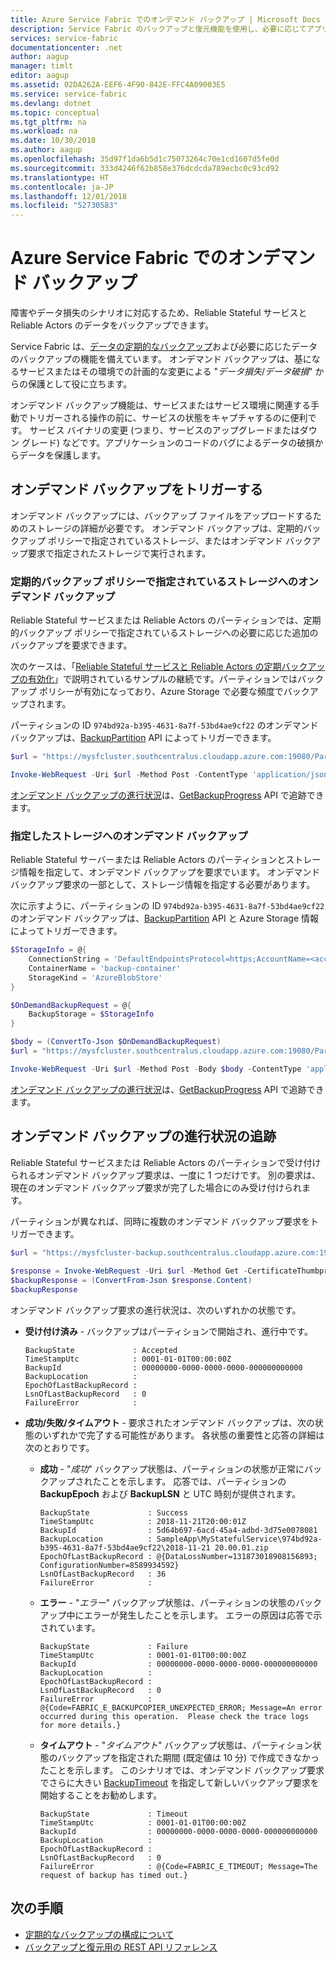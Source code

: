 ```yaml
---
title: Azure Service Fabric でのオンデマンド バックアップ | Microsoft Docs
description: Service Fabric のバックアップと復元機能を使用し、必要に応じてアプリケーションのデータをバックアップします。
services: service-fabric
documentationcenter: .net
author: aagup
manager: timlt
editor: aagup
ms.assetid: 02DA262A-EEF6-4F90-842E-FFC4A09003E5
ms.service: service-fabric
ms.devlang: dotnet
ms.topic: conceptual
ms.tgt_pltfrm: na
ms.workload: na
ms.date: 10/30/2018
ms.author: aagup
ms.openlocfilehash: 35d97f1da6b5d1c75073264c70e1cd1607d5fe0d
ms.sourcegitcommit: 333d4246f62b858e376dcdcda789ecbc0c93cd92
ms.translationtype: HT
ms.contentlocale: ja-JP
ms.lasthandoff: 12/01/2018
ms.locfileid: "52730583"
---
```

# <a name="on-demand-backup-in-azure-service-fabric"></a>Azure Service Fabric でのオンデマンド バックアップ

障害やデータ損失のシナリオに対応するため、Reliable Stateful サービスと Reliable Actors のデータをバックアップできます。

Service Fabric は、[データの定期的なバックアップ](service-fabric-backuprestoreservice-quickstart-azurecluster.md)および必要に応じたデータのバックアップの機能を備えています。 オンデマンド バックアップは、基になるサービスまたはその環境での計画的な変更による "_データ損失_/_データ破損_" からの保護として役に立ちます。

オンデマンド バックアップ機能は、サービスまたはサービス環境に関連する手動でトリガーされる操作の前に、サービスの状態をキャプチャするのに便利です。 サービス バイナリの変更 (つまり、サービスのアップグレードまたはダウン グレード) などです。アプリケーションのコードのバグによるデータの破損からデータを保護します。

## <a name="triggering-on-demand-backup"></a>オンデマンド バックアップをトリガーする

オンデマンド バックアップには、バックアップ ファイルをアップロードするためのストレージの詳細が必要です。 オンデマンド バックアップは、定期的バックアップ ポリシーで指定されているストレージ、またはオンデマンド バックアップ要求で指定されたストレージで実行されます。

### <a name="on-demand-backup-to-storage-specified-by-periodic-backup-policy"></a>定期的バックアップ ポリシーで指定されているストレージへのオンデマンド バックアップ

Reliable Stateful サービスまたは Reliable Actors のパーティションでは、定期的バックアップ ポリシーで指定されているストレージへの必要に応じた追加のバックアップを要求できます。 

次のケースは、「[Reliable Stateful サービスと Reliable Actors の定期バックアップの有効化](service-fabric-backuprestoreservice-quickstart-azurecluster.md#enabling-periodic-backup-for-reliable-stateful-service-and-reliable-actors)」で説明されているサンプルの継続です。パーティションではバックアップ ポリシーが有効になっており、Azure Storage で必要な頻度でバックアップされます。

パーティションの ID `974bd92a-b395-4631-8a7f-53bd4ae9cf22` のオンデマンド バックアップは、[BackupPartition](https://docs.microsoft.com/rest/api/servicefabric/sfclient-api-backuppartition) API によってトリガーできます。 

```powershell
$url = "https://mysfcluster.southcentralus.cloudapp.azure.com:19080/Partitions/974bd92a-b395-4631-8a7f-53bd4ae9cf22/$/Backup?api-version=6.4"

Invoke-WebRequest -Uri $url -Method Post -ContentType 'application/json' -CertificateThumbprint '1b7ebe2174649c45474a4819dafae956712c31d3'
```

[オンデマンド バックアップの進行状況](service-fabric-backup-restore-service-ondemand-backup.md#tracking-on-demand-backup-progress)は、[GetBackupProgress](https://docs.microsoft.com/rest/api/servicefabric/sfclient-api-getpartitionbackupprogress) API で追跡できます。

### <a name="on-demand-backup-to-specified-storage"></a>指定したストレージへのオンデマンド バックアップ

Reliable Stateful サーバーまたは Reliable Actors のパーティションとストレージ情報を指定して、オンデマンド バックアップを要求でいます。 オンデマンド バックアップ要求の一部として、ストレージ情報を指定する必要があります。

次に示すように、パーティションの ID `974bd92a-b395-4631-8a7f-53bd4ae9cf22` のオンデマンド バックアップは、[BackupPartition](https://docs.microsoft.com/rest/api/servicefabric/sfclient-api-backuppartition) API と Azure Storage 情報によってトリガーできます。

```powershell
$StorageInfo = @{
    ConnectionString = 'DefaultEndpointsProtocol=https;AccountName=<account-name>;AccountKey=<account-key>;EndpointSuffix=core.windows.net'
    ContainerName = 'backup-container'
    StorageKind = 'AzureBlobStore'
}

$OnDemandBackupRequest = @{
    BackupStorage = $StorageInfo
}

$body = (ConvertTo-Json $OnDemandBackupRequest)
$url = "https://mysfcluster.southcentralus.cloudapp.azure.com:19080/Partitions/974bd92a-b395-4631-8a7f-53bd4ae9cf22/$/Backup?api-version=6.4"

Invoke-WebRequest -Uri $url -Method Post -Body $body -ContentType 'application/json' -CertificateThumbprint '1b7ebe2174649c45474a4819dafae956712c31d3'
```

[オンデマンド バックアップの進行状況](service-fabric-backup-restore-service-ondemand-backup.md#tracking-on-demand-backup-progress)は、[GetBackupProgress](https://docs.microsoft.com/rest/api/servicefabric/sfclient-api-getpartitionbackupprogress) API で追跡できます。


## <a name="tracking-on-demand-backup-progress"></a>オンデマンド バックアップの進行状況の追跡

Reliable Stateful サービスまたは Reliable Actors のパーティションで受け付けられるオンデマンド バックアップ要求は、一度に 1 つだけです。 別の要求は、現在のオンデマンド バックアップ要求が完了した場合にのみ受け付けられます。 

パーティションが異なれば、同時に複数のオンデマンド バックアップ要求をトリガーできます。

```powershell
$url = "https://mysfcluster-backup.southcentralus.cloudapp.azure.com:19080/Partitions/974bd92a-b395-4631-8a7f-53bd4ae9cf22/$/GetBackupProgress?api-version=6.4" 
 
$response = Invoke-WebRequest -Uri $url -Method Get -CertificateThumbprint '1b7ebe2174649c45474a4819dafae956712c31d3' 
$backupResponse = (ConvertFrom-Json $response.Content) 
$backupResponse
```

オンデマンド バックアップ要求の進行状況は、次のいずれかの状態です。

* **受け付け済み** - バックアップはパーティションで開始され、進行中です。
    ```
    BackupState             : Accepted
    TimeStampUtc            : 0001-01-01T00:00:00Z
    BackupId                : 00000000-0000-0000-0000-000000000000
    BackupLocation          : 
    EpochOfLastBackupRecord : 
    LsnOfLastBackupRecord   : 0
    FailureError            : 
    ```
    
* **成功/失敗/タイムアウト** - 要求されたオンデマンド バックアップは、次の状態のいずれかで完了する可能性があります。 各状態の重要性と応答の詳細は次のとおりです。

    * **成功** - "_成功_" バックアップ状態は、パーティションの状態が正常にバックアップされたことを示します。 応答では、パーティションの __BackupEpoch__ および __BackupLSN__ と UTC 時刻が提供されます。
        ```
        BackupState             : Success
        TimeStampUtc            : 2018-11-21T20:00:01Z
        BackupId                : 5d64b697-6acd-45a4-adbd-3d75e0078081
        BackupLocation          : SampleApp\MyStatefulService\974bd92a-b395-4631-8a7f-53bd4ae9cf22\2018-11-21 20.00.01.zip
        EpochOfLastBackupRecord : @{DataLossNumber=131873018908156893; ConfigurationNumber=8589934592}
        LsnOfLastBackupRecord   : 36
        FailureError            : 
        ```
        
    * **エラー** - "_エラー_" バックアップ状態は、パーティションの状態のバックアップ中にエラーが発生したことを示します。 エラーの原因は応答で示されています。
        ```
        BackupState             : Failure
        TimeStampUtc            : 0001-01-01T00:00:00Z
        BackupId                : 00000000-0000-0000-0000-000000000000
        BackupLocation          : 
        EpochOfLastBackupRecord : 
        LsnOfLastBackupRecord   : 0
        FailureError            : @{Code=FABRIC_E_BACKUPCOPIER_UNEXPECTED_ERROR; Message=An error occurred during this operation.  Please check the trace logs for more details.}
        ```
       
    * **タイムアウト** - "_タイムアウト_" バックアップ状態は、パーティション状態のバックアップを指定された期間 (既定値は 10 分) で作成できなかったことを示します。 このシナリオでは、オンデマンド バックアップ要求でさらに大きい [BackupTimeout](https://docs.microsoft.com/rest/api/servicefabric/sfclient-api-backuppartition#backuptimeout) を指定して新しいバックアップ要求を開始することをお勧めします。

        ```
        BackupState             : Timeout
        TimeStampUtc            : 0001-01-01T00:00:00Z
        BackupId                : 00000000-0000-0000-0000-000000000000
        BackupLocation          : 
        EpochOfLastBackupRecord : 
        LsnOfLastBackupRecord   : 0
        FailureError            : @{Code=FABRIC_E_TIMEOUT; Message=The request of backup has timed out.}
        ```

## <a name="next-steps"></a>次の手順
- [定期的なバックアップの構成について](./service-fabric-backuprestoreservice-configure-periodic-backup.md)
- [バックアップと復元用の REST API リファレンス](https://docs.microsoft.com/rest/api/servicefabric/sfclient-index-backuprestore)

